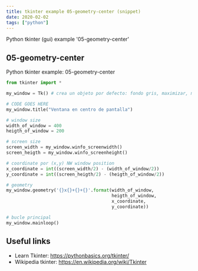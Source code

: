 ```yaml
---
title: tkinter example 05-geometry-center (snippet)
date: 2020-02-02
tags: ["python"]
---
```

Python tkinter (gui) example '05-geometry-center'


## 05-geometry-center

Python tkinter example: 05-geometry-center

```python
from tkinter import *

my_window = Tk() # crea un objeto por defecto: fondo gris, maximizar, minimizar, etc.

# CODE GOES HERE
my_window.title("Ventana en centro de pantalla")

# window size
width_of_window = 400
heigth_of_window = 200

# screen size
screen_width = my_window.winfo_screenwidth()
screen_heigth = my_window.winfo_screenheight()

# coordinate por (x,y) NW window position
x_coordinate = int((screen_width/2) - (width_of_window/2))
y_coordinate = int((screen_heigth/2) - (heigth_of_window/2))

# geometry
my_window.geometry('{}x{}+{}+{}'.format(width_of_window,
                                        heigth_of_window,
                                        x_coordinate,
                                        y_coordinate))

# bucle principal
my_window.mainloop()

```

## Useful links

- Learn Tkinter: https://pythonbasics.org/tkinter/
- Wikipedia tkinter: https://en.wikipedia.org/wiki/Tkinter
